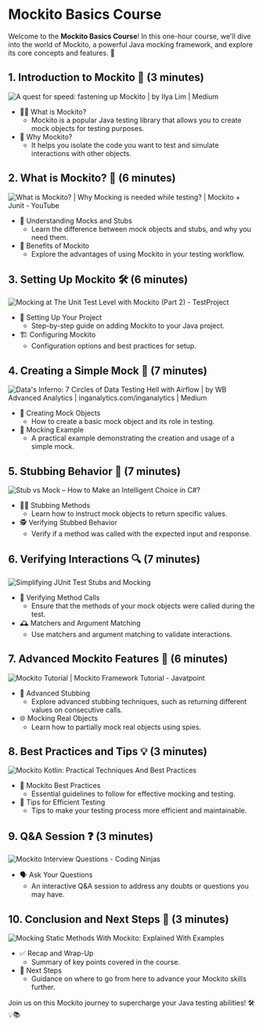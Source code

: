 # Mockito Basics Course

Welcome to the **Mockito Basics Course**! In this one-hour course, we'll dive into the world of Mockito, a powerful Java mocking framework, and explore its core concepts and features. 🚀

## 1. Introduction to Mockito 👋 (3 minutes)
![A quest for speed: fastening up Mockito | by Ilya Lim | Medium](https://miro.medium.com/v2/resize:fit:800/1*SU4u-Fj6FJRh_LcdMXoQSQ@2x.png)


-   🤷‍♂️ What is Mockito?
    -   Mockito is a popular Java testing library that allows you to create mock objects for testing purposes.
-   🔑 Why Mockito?
    -   It helps you isolate the code you want to test and simulate interactions with other objects.

## 2. What is Mockito? 🤔 (6 minutes)
![What is Mockito? | Why Mocking is needed while testing? | Mockito + Junit -  YouTube](https://i.ytimg.com/vi/JOwJjTiTr9k/maxresdefault.jpg)


-   🎯 Understanding Mocks and Stubs
    -   Learn the difference between mock objects and stubs, and why you need them.
-   🚀 Benefits of Mockito
    -   Explore the advantages of using Mockito in your testing workflow.

## 3. Setting Up Mockito 🛠️ (6 minutes)
![Mocking at The Unit Test Level with Mockito (Part 2) - TestProject](https://blog.testproject.io/wp-content/uploads/2020/02/22.jpg)


-   🔧 Setting Up Your Project
    -   Step-by-step guide on adding Mockito to your Java project.
-   🏗️ Configuring Mockito
    -   Configuration options and best practices for setup.

## 4. Creating a Simple Mock 🧪 (7 minutes)
![Data's Inferno: 7 Circles of Data Testing Hell with Airflow | by WB  Advanced Analytics | inganalytics.com/inganalytics | Medium](https://miro.medium.com/v2/resize:fit:961/1*r0rrUstdfDoYbKxri-X7Ow.png)


-   🧬 Creating Mock Objects
    -   How to create a basic mock object and its role in testing.
-   🧪 Mocking Example
    -   A practical example demonstrating the creation and usage of a simple mock.

## 5. Stubbing Behavior 🐾 (7 minutes)
![Stub vs Mock – How to Make an Intelligent Choice in C#?](https://methodpoet.com/wp-content/uploads/2022/02/stub_vs_mock-1024x656.jpg)


-   🐕‍🦺 Stubbing Methods
    -   Learn how to instruct mock objects to return specific values.
-   🕵️ Verifying Stubbed Behavior
    -   Verify if a method was called with the expected input and response.

## 6. Verifying Interactions 🔍 (7 minutes)
![Simplifying JUnit Test Stubs and Mocking](https://cdn.hashnode.com/res/hashnode/image/upload/v1679684905530/c2f2fb2a-11eb-40c3-a5b1-6a7c1fbfdbec.png)


-   🔬 Verifying Method Calls
    -   Ensure that the methods of your mock objects were called during the test.
-   🕰 Matchers and Argument Matching
    -   Use matchers and argument matching to validate interactions.

## 7. Advanced Mockito Features 🚀 (6 minutes)
![Mockito Tutorial | Mockito Framework Tutorial - Javatpoint](https://static.javatpoint.com/tutorial/mockito/images/benefits-of-mockito.png)


-   🔮 Advanced Stubbing
    -   Explore advanced stubbing techniques, such as returning different values on consecutive calls.
-   🌐 Mocking Real Objects
    -   Learn how to partially mock real objects using spies.

## 8. Best Practices and Tips 💡 (3 minutes)
![Mockito Kotlin: Practical Techniques And Best Practices](https://marketsplash.com/content/images/2023/08/mockito-kotlin.jpg)


-   📌 Mockito Best Practices
    -   Essential guidelines to follow for effective mocking and testing.
-   💪 Tips for Efficient Testing
    -   Tips to make your testing process more efficient and maintainable.

## 9. Q&A Session ❓ (3 minutes)
![Mockito Interview Questions - Coding Ninjas](https://files.codingninjas.in/article_images/mockito-interview-questions-0-1664189378.webp)


-   🗣️ Ask Your Questions
    -   An interactive Q&A session to address any doubts or questions you may have.

## 10. Conclusion and Next Steps 🚪 (3 minutes)
![Mocking Static Methods With Mockito: Explained With Examples](https://www.testim.io/wp-content/uploads/2022/03/Mocking-Static-Methods-With-Mockito-Explained-With-Examples@2x.jpg)


-   ✅ Recap and Wrap-Up
    -   Summary of key points covered in the course.
-   🚀 Next Steps
    -   Guidance on where to go from here to advance your Mockito skills further.

Join us on this Mockito journey to supercharge your Java testing abilities! 🛠️💡📚
